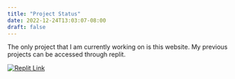 ```yaml
---
title: "Project Status"
date: 2022-12-24T13:03:07-08:00
draft: false
---
```


The only project that I am currently working on is this website.
My previous projects can be accessed through replit. 

[![Replit Link](https://jocular-marzipan-1cbc43.netlify.app/images/replitLogoV4.png)](https://replit.com/@tanishkthoria)

